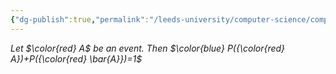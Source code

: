 ```yaml
---
{"dg-publish":true,"permalink":"/leeds-university/computer-science/compulsory-modules/discrete-mathematics/discrete-probability-theory/theorems/theorem-2-1/","tags":["Theorem"]}
---
```


*Let $\color{red} A$ be an event. Then $\color{blue} P({\color{red} A})+P({\color{red} \bar{A}})=1$*
